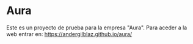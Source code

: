 # Aura

Este es un proyecto de prueba para la empresa "Aura".
Para aceder a la web entrar en: https://andergilblaz.github.io/aura/

